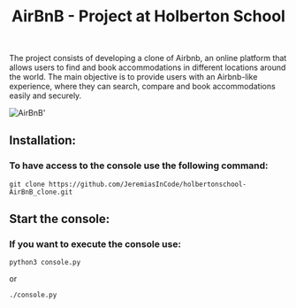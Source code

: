 <h1 align="center">AirBnB - Project at Holberton School</h1>
<br>

The project consists of developing a clone of Airbnb, an online platform that allows users to find and book accommodations in different locations around the world. The main objective is to provide users with an Airbnb-like experience, where they can search, compare and book accommodations easily and securely.

![AirBnB](https://github.com/JeremiasInCode/holbertonschool-AirBnB_clone/assets/80486569/dce407ed-aafa-4741-8019-bdb02936665b)'


<h2> Installation: </h2>
<h3> To have access to the console use the following command: </h3>

```
git clone https://github.com/JeremiasInCode/holbertonschool-AirBnB_clone.git
```

<h2> Start the console: </h2>
<h3>If you want to execute the console use:</h3>

```
python3 console.py
```
or

```
./console.py
```


